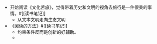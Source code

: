 - 开始阅读《文化苦旅》，觉得带着历史和文明的视角去旅行是一件很美的事情。#[[读书笔记]]
    - 从文本文明走向生态文明
- 《阅读的方法》#[[读书笔记]]
    - 约束条件反而是创新的好辅助。
    - 
